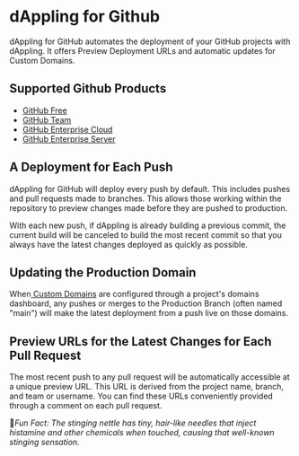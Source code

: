 # dAppling for Github

dAppling for GitHub automates the deployment of your GitHub projects with dAppling. It offers Preview Deployment URLs and automatic updates for Custom Domains.

## Supported Github Products

* [GitHub Free](https://github.com/pricing)
* [GitHub Team](https://github.com/pricing)
* [GitHub Enterprise Cloud](https://docs.github.com/en/get-started/learning-about-github/githubs-products#github-enterprise)
* [GitHub Enterprise Server](https://vercel.com/docs/deployments/git/vercel-for-github#using-github-actions)

## A Deployment for Each Push

dAppling for GitHub will deploy every push by default. This includes pushes and pull requests made to branches. This allows those working within the repository to preview changes made before they are pushed to production.

With each new push, if dAppling is already building a previous commit, the current build will be canceled to build the most recent commit so that you always have the latest changes deployed as quickly as possible.

## Updating the Production Domain

When[ Custom Domains](../../domains/) are configured through a project's domains dashboard, any pushes or merges to the Production Branch (often named "main") will make the latest deployment from a push live on those domains.

## Preview URLs for the Latest Changes for Each Pull Request

The most recent push to any pull request will be automatically accessible at a unique preview URL. This URL is derived from the project name, branch, and team or username. You can find these URLs conveniently provided through a comment on each pull request.



:cactus:_Fun Fact: The stinging nettle has tiny, hair-like needles that inject histamine and other chemicals when touched, causing that well-known stinging sensation._
